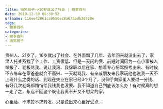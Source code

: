 ```yaml
---
title: 搞笑段子->16岁就出了社会 | 糗事百科
date: 2019-12-30 06:30:52
urlname: 116ee42861ca9550ec8a67abdb3d720e
tags: 
- 糗事百科
categories:
- 糗事百科
- 搞笑段子
---
```

贵州人、21岁了，16岁就出了社会、在外面飘了几年、去年回来就没出去了，家里人托关系找了个工作、工资很低、但是一天闲的慌、前短时间因为一点小事被人举报了、老板骂我、说让我滚、我辞职以后在家、想着专心把驾照考出来、有时候不去练车在家爸爸就会不高兴、一天就骂我、有亲戚朋友来我家玩他也说我一天不上班什么之类的话、到现在失业在家已经3个月了，没伸手向家里人要过一分钱、有好几次老妈都悄悄给我钱我也没要、我不知道自己到底该怎么办！有时候真的想一走了之，永远不回这个既让我离不开又不想呆的家。

心里话、不求赞不求转发、只是说出来心里好受点....


